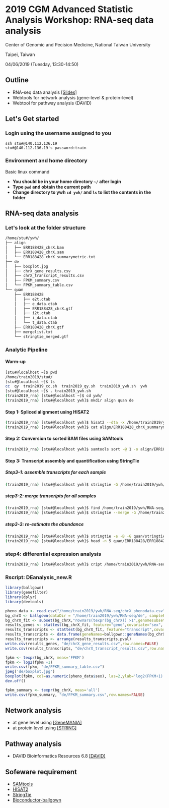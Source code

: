 # 2019 CGM Advanced Statistic Analysis Workshop: RNA-seq data analysis

Center of Genomic and Pecision Medicine, National Taiwan University

Taipei, Taiwan

04/06/2019 (Tuesday, 13:30-14:50)  

## Outline
- RNA-seq data analysis [[Slides]](https://www.dropbox.com/sh/coiceg5hus3hd2i/AAC05Z8QTOfyWJOGsIOiQl3Ha?dl=0)
- Webtools for network analysis (gene-level & protein-level)
- Webtool for pathway analysis (DAVID)

## Let's Get started

### Login using the username assigned to you
```
ssh stu#@140.112.136.19
stu#@140.112.136.19's password:train
```

### Environment and home directory
Basic linux command
- **You should be in your home directory `~/` after login**
- **Type `pwd` and obtain the current path**
- **Change directory to ywh `cd ywh/` and `ls` to list the contents in the folder**

## RNA-seq data analysis

### Let's look at the folder structure


```bash
/home/stu#/ywh/
├── align
│   ├── ERR188428_chrX.bam
│   ├── ERR188428_chrX.sam
│   └── ERR188428_chrX_summarymetric.txt
├── de
│   ├── boxplot.jpg
│   ├── chrX_gene_results.csv
│   ├── chrX_transcript_results.csv
│   ├── FPKM_summary.csv
│   └── FPKM_summary_table.csv
└── quan
    ├── ERR188428
    │   ├── e2t.ctab
    │   ├── e_data.ctab
    │   ├── ERR188428_chrX.gtf
    │   ├── i2t.ctab
    │   ├── i_data.ctab
    │   └── t_data.ctab
    ├── ERR188428_chrX.gtf
    ├── mergelist.txt
    └── stringtie_merged.gtf
```

### Analytic Pipeline

#### Warm-up

```bash
[stu#@localhost ~]$ pwd
/home/train2019/stu#/
[stu#@localhost ~]$ ls
cc  qy  train2019_cc.sh  train2019_qy.sh  train2019_ywh.sh  ywh
[stu#@localhost ~]$ . train2019_ywh.sh
(train2019_rna) [stu#@localhost ~]$ cd ywh/
(train2019_rna) [stu#@localhost ywh]$ mkdir align quan de
```

#### Step 1: Spliced alignment using HISAT2

```bash
(train2019_rna) [stu#@localhost ywh]$ hisat2 --dta -x /home/train2019/ywh/RNA-seq/ref/chrX_tran -1 /home/train2019/ywh/RNA-seq/raw/ERR188428_chrX_1.fastq.gz -2 /home/train2019/ywh/RNA-seq/raw/ERR188428_chrX_2.fastq.gz -S align/ERR188428_chrX.sam 2> align/ERR188428_chrX_summarymetric.txt
(train2019_rna) [stu#@localhost ywh]$ cat align/ERR188428_chrX_summarymetric.txt
```

#### Step 2: Conversion to sorted BAM files using SAMtools

```bash
(train2019_rna) [stu#@localhost ywh]$ samtools sort -@ 1 -o align/ERR188428_chrX.bam align/ERR188428_chrX.sam
```

#### Step 3: Transcript assembly and quantification using StringTie
##### Step3-1: assemble transcripts for each sample

```bash
(train2019_rna) [stu#@localhost ywh]$ stringtie -G /home/train2019/ywh/RNA-seq/ref/chrX.gtf -o quan/ERR188428_chrX.gtf -l ERR188428_chrX align/ERR188428_chrX.bam
```

##### step3-2: merge transcripts for all samples

```bash
(train2019_rna) [stu#@localhost ywh]$ find /home/train2019/ywh/RNA-seq/quan/*.gtf > quan/mergelist.txt
(train2019_rna) [stu#@localhost ywh]$ stringtie --merge -G /home/train2019/ywh/RNA-seq/ref/chrX.gtf -o quan/stringtie_merged.gtf quan/mergelist.txt
```

##### step3-3: re-estimate the abundance

```bash
(train2019_rna) [stu#@localhost ywh]$ stringtie -e -B -G quan/stringtie_merged.gtf -o quan/ERR188428/ERR188428_chrX.gtf align/ERR188428_chrX.bam
(train2019_rna) [stu#@localhost ywh]$ head -n 5 quan/ERR188428/ERR188428_chrX.gtf
```

### step4: differential expression analysis

```bash
(train2019_rna) [stu#@localhost ywh]$ cript /home/train2019/ywh/RNA-seq/DEanalysis_new.R
```

### Rscript: DEanalysis_new.R

```R
library(ballgown)
library(genefilter)
library(dplyr)
library(devtools)

pheno_data <- read.csv("/home/train2019/ywh/RNA-seq/chrX_phenodata.csv")
bg_chrX <- ballgown(dataDir = "/home/train2019/ywh/RNA-seq/de", samplePattern = "ERR", pData=pheno_data)
bg_chrX_fit <- subset(bg_chrX,"rowVars(texpr(bg_chrX)) >1",genomesubset=TRUE)
results_genes <- stattest(bg_chrX_fit, feature="gene",covariate="sex", getFC=TRUE, meas="FPKM")
results_transcripts <- stattest(bg_chrX_fit, feature="transcript",covariate="sex", getFC=TRUE, meas="FPKM")
results_transcripts <- data.frame(geneNames=ballgown::geneNames(bg_chrX_fit), geneIDs=ballgown::geneIDs(bg_chrX_fit), results_transcripts)
results_transcripts <- arrange(results_transcripts,pval)
write.csv(results_genes, "de/chrX_gene_results.csv",row.names=FALSE)
write.csv(results_transcripts, "de/chrX_transcript_results.csv",row.names=FALSE)

fpkm <- texpr(bg_chrX, meas='FPKM')
fpkm <- log2(fpkm +1)
write.csv(fpkm, "de/FPKM_summary_table.csv")
jpeg('de/boxplot.jpg')
boxplot(fpkm, col=as.numeric(pheno_data$sex), las=2,ylab='log2(FPKM+1)', main = "Boxplot")
dev.off()

fpkm_summary <- texpr(bg_chrX, meas='all')
write.csv(fpkm_summary, "de/FPKM_summary.csv",row.names=FALSE)
```

## Network analysis

- at gene level using [[GeneMANIA]](https://genemania.org/)
- at protein level using [[STRING]](https://string-db.org/)

## Pathway analysis

- DAVID Bioinformatics Resources 6.8 [[DAVID]](https://david.ncifcrf.gov/home.jsp)

## Sofeware requirement

* [SAMtools](http://samtools.sourceforge.net/)
* [HISAT2](https://ccb.jhu.edu/software/hisat2/index.shtml)
* [StringTie](https://ccb.jhu.edu/software/stringtie/)
* [Bioconductor-ballgown](https://www.bioconductor.org/packages/release/bioc/html/ballgown.html)






















